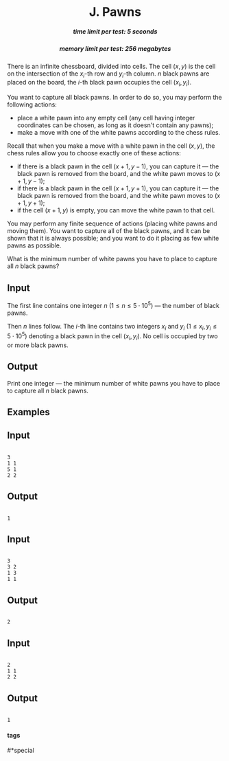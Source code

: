 <h1 style='text-align: center;'> J. Pawns</h1>

<h5 style='text-align: center;'>time limit per test: 5 seconds</h5>
<h5 style='text-align: center;'>memory limit per test: 256 megabytes</h5>

There is an infinite chessboard, divided into cells. The cell $(x, y)$ is the cell on the intersection of the $x_i$-th row and $y_i$-th column. $n$ black pawns are placed on the board, the $i$-th black pawn occupies the cell $(x_i, y_i)$.

You want to capture all black pawns. In order to do so, you may perform the following actions:

* place a white pawn into any empty cell (any cell having integer coordinates can be chosen, as long as it doesn't contain any pawns);
* make a move with one of the white pawns according to the chess rules.

Recall that when you make a move with a white pawn in the cell $(x, y)$, the chess rules allow you to choose exactly one of these actions: 

* if there is a black pawn in the cell $(x + 1, y - 1)$, you can capture it — the black pawn is removed from the board, and the white pawn moves to $(x + 1, y - 1)$;
* if there is a black pawn in the cell $(x + 1, y + 1)$, you can capture it — the black pawn is removed from the board, and the white pawn moves to $(x + 1, y + 1)$;
* if the cell $(x + 1, y)$ is empty, you can move the white pawn to that cell.

You may perform any finite sequence of actions (placing white pawns and moving them). You want to capture all of the black pawns, and it can be shown that it is always possible; and you want to do it placing as few white pawns as possible.

What is the minimum number of white pawns you have to place to capture all $n$ black pawns?

## Input

The first line contains one integer $n$ ($1 \le n \le 5 \cdot 10^5$) — the number of black pawns.

Then $n$ lines follow. The $i$-th line contains two integers $x_i$ and $y_i$ ($1 \le x_i, y_i \le 5 \cdot 10^5$) denoting a black pawn in the cell $(x_i, y_i)$. No cell is occupied by two or more black pawns.

## Output

Print one integer — the minimum number of white pawns you have to place to capture all $n$ black pawns.

## Examples

## Input


```

3
1 1
5 1
2 2

```
## Output


```

1

```
## Input


```

3
3 2
1 3
1 1

```
## Output


```

2

```
## Input


```

2
1 1
2 2

```
## Output


```

1

```


#### tags 

#*special 